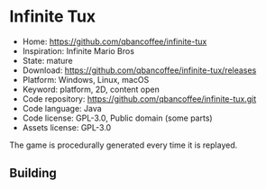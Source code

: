 # Infinite Tux

- Home: https://github.com/qbancoffee/infinite-tux
- Inspiration: Infinite Mario Bros
- State: mature
- Download: https://github.com/qbancoffee/infinite-tux/releases
- Platform: Windows, Linux, macOS
- Keyword: platform, 2D, content open
- Code repository: https://github.com/qbancoffee/infinite-tux.git
- Code language: Java
- Code license: GPL-3.0, Public domain (some parts)
- Assets license: GPL-3.0

The game is procedurally generated every time it is replayed.

## Building
